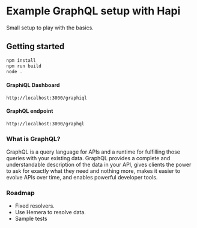 # Example GraphQL setup with Hapi

Small setup to play with the basics.

## Getting started

```js
npm install
npm run build
node .
```

#### GraphiQL Dashboard

```
http://localhost:3000/graphiql
```

#### GraphQL endpoint

```
http://localhost:3000/graphql
```

### What is GraphQL?

GraphQL is a query language for APIs and a runtime for fulfilling those queries with your existing data. GraphQL provides a complete and understandable description of the data in your API, gives clients the power to ask for exactly what they need and nothing more, makes it easier to evolve APIs over time, and enables powerful developer tools.

### Roadmap

- Fixed resolvers.
- Use Hemera to resolve data.
- Sample tests
